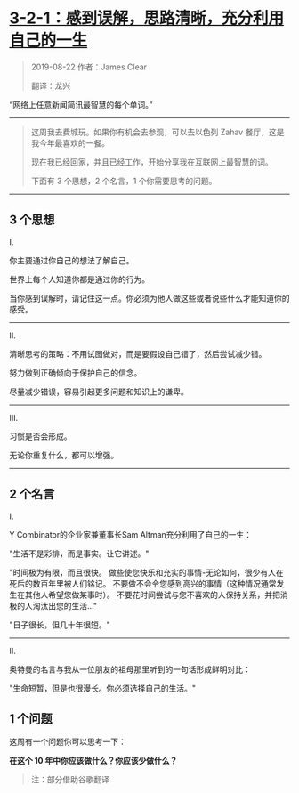 # [3-2-1：感到误解，思路清晰，充分利用自己的一生](https://jamesclear.com/3-2-1/august-29-2019)

>2019-08-22 作者：James Clear
>
>翻译：龙兴

“网络上任意新闻简讯最智慧的每个单词。”

---

>这周我去费城玩。如果你有机会去参观，可以去以色列 Zahav 餐厅，这是我今年最喜欢的一餐。
>
>现在我已经回家，并且已经工作，开始分享我在互联网上最智慧的词。
>
>下面有 3 个思想，2 个名言，1 个你需要思考的问题。

---

## 3 个思想

  Ⅰ.

   你主要通过你自己的想法了解自己。

   世界上每个人知道你都是通过你的行为。

   当你感到误解时，请记住这一点。你必须为他人做这些或者说些什么才能知道你的感受。

---

  Ⅱ.

  清晰思考的策略：不用试图做对，而是要假设自己错了，然后尝试减少错。

  努力做到正确倾向于保护自己的信念。

  尽量减少错误，容易引起更多问题和知识上的谦卑。

---

  Ⅲ.

   习惯是否会形成。

   无论你重复什么，都可以增强。

---

## 2 个名言

 Ⅰ.

 Y Combinator的企业家兼董事长Sam Altman充分利用了自己的一生：

"生活不是彩排，而是事实。让它讲述。"

"时间极为有限，而且很快。 做些使您快乐和充实的事情-无论如何，很少有人在死后的数百年里被人们铭记。 不要做不会令您感到高兴的事情（这种情况通常发生在其他人希望您做某事时）。 不要花时间尝试与您不喜欢的人保持关系，并把消极的人淘汰出您的生活…"

"日子很长，但几十年很短。"

---

  Ⅱ.

  奥特曼的名言与我从一位朋友的祖母那里听到的一句话形成鲜明对比：

 "生命短暂，但是也很漫长。你必须选择自己的生活。"

## 1 个问题

这周有一个问题你可以思考一下：

**在这个 10 年中你应该做什么？你应该少做什么？**



> 注：部分借助谷歌翻译